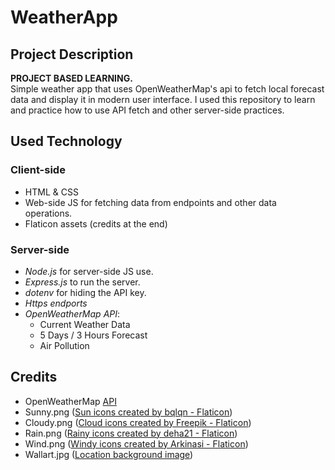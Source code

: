 # WeatherApp

## Project Description
**PROJECT BASED LEARNING.**<br>
Simple weather app that uses OpenWeatherMap's api to fetch local forecast data and display it in modern user interface. I used this repository to learn and practice how to use API fetch and other server-side practices.

## Used Technology
### Client-side
- HTML & CSS
- Web-side JS for fetching data from endpoints and other data operations.
- Flaticon assets (credits at the end)

### Server-side
- *Node.js* for server-side JS use.
- *Express.js* to run the server.
- *dotenv* for hiding the API key.
- *Https endports*
- *OpenWeatherMap API*:
    - Current Weather Data
    - 5 Days / 3 Hours Forecast
    - Air Pollution

## Credits

- OpenWeatherMap <a href="https://openweathermap.org/api">API</a>
- Sunny.png (<a href="https://www.flaticon.com/free-icons/sun" title="sun icons">Sun icons created by bqlqn - Flaticon</a>)
- Cloudy.png (<a href="https://www.flaticon.com/free-icons/cloud" title="cloud icons">Cloud icons created by Freepik - Flaticon</a>)
- Rain.png (<a href="https://www.flaticon.com/free-icons/rainy" title="rainy icons">Rainy icons created by deha21 - Flaticon</a>)
- Wind.png (<a href="https://www.flaticon.com/free-icons/windy" title="windy icons">Windy icons created by Arkinasi - Flaticon</a>)
- Wallart.jpg (<a href="https://www.google.com/url?sa=i&url=https%3A%2F%2Fwww.peakpx.com%2Fen%2Fsearch%3Fq%3Dlandscape%2Bminimal&psig=AOvVaw2EY_an4rSRauY8c9HfMZpD&ust=1724030061046000&source=images&cd=vfe&opi=89978449&ved=0CBQQjRxqFwoTCODCx8yu_YcDFQAAAAAdAAAAABAQ" title="location background image">Location background image</a>)
